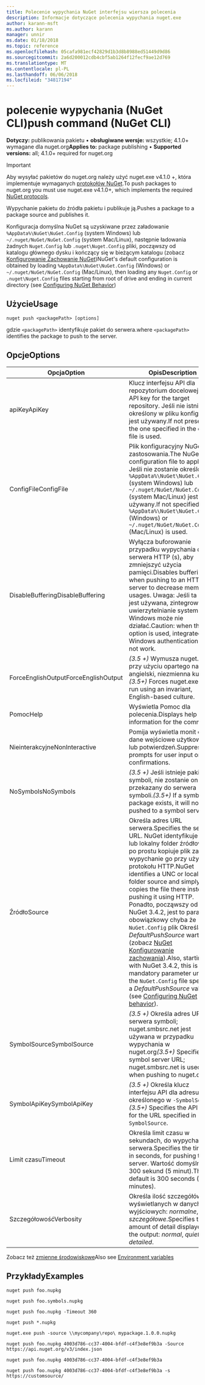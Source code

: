 ```yaml
---
title: Polecenie wypychania NuGet interfejsu wiersza polecenia
description: Informacje dotyczące polecenia wypychania nuget.exe
author: karann-msft
ms.author: karann
manager: unnir
ms.date: 01/18/2018
ms.topic: reference
ms.openlocfilehash: 05cafa981ecf42829d1b3d8b8988ed51449d9d86
ms.sourcegitcommit: 2a6d200012cdb4cbf5ab1264f12fecf9ae12d769
ms.translationtype: MT
ms.contentlocale: pl-PL
ms.lasthandoff: 06/06/2018
ms.locfileid: "34817194"
---
```

# <a name="push-command-nuget-cli"></a><span data-ttu-id="b0082-103">polecenie wypychania (NuGet CLI)</span><span class="sxs-lookup"><span data-stu-id="b0082-103">push command (NuGet CLI)</span></span>

<span data-ttu-id="b0082-104">**Dotyczy:** publikowania pakietu &bullet; **obsługiwane wersje:** wszystkie; 4.1.0+ wymagane dla nuget.org</span><span class="sxs-lookup"><span data-stu-id="b0082-104">**Applies to:** package publishing &bullet; **Supported versions:** all; 4.1.0+ required for nuget.org</span></span>

> [!Important]
> <span data-ttu-id="b0082-105">Aby wysyłać pakietów do nuget.org należy użyć nuget.exe v4.1.0 +, która implementuje wymaganych [protokołów NuGet](../api/nuget-protocols.md).</span><span class="sxs-lookup"><span data-stu-id="b0082-105">To push packages to nuget.org you must use nuget.exe v4.1.0+, which implements the required [NuGet protocols](../api/nuget-protocols.md).</span></span>

<span data-ttu-id="b0082-106">Wypychanie pakietu do źródła pakietu i publikuje ją.</span><span class="sxs-lookup"><span data-stu-id="b0082-106">Pushes a package to a package source and publishes it.</span></span>

<span data-ttu-id="b0082-107">Konfiguracja domyślna NuGet są uzyskiwane przez załadowanie `%AppData%\NuGet\NuGet.Config` (system Windows) lub `~/.nuget/NuGet/NuGet.Config` (system Mac/Linux), następnie ładowania żadnych `Nuget.Config` lub `.nuget\Nuget.Config` pliki, począwszy od katalogu głównego dysku i kończący się w bieżącym katalogu (zobacz [Konfigurowanie Zachowanie NuGet](../consume-packages/configuring-nuget-behavior.md))</span><span class="sxs-lookup"><span data-stu-id="b0082-107">NuGet's default configuration is obtained by loading `%AppData%\NuGet\NuGet.Config` (Windows) or `~/.nuget/NuGet/NuGet.Config` (Mac/Linux), then loading any `Nuget.Config` or `.nuget\Nuget.Config` files starting from root of drive and ending in current directory (see [Configuring NuGet Behavior](../consume-packages/configuring-nuget-behavior.md))</span></span>

## <a name="usage"></a><span data-ttu-id="b0082-108">Użycie</span><span class="sxs-lookup"><span data-stu-id="b0082-108">Usage</span></span>

```cli
nuget push <packagePath> [options]
```

<span data-ttu-id="b0082-109">gdzie `<packagePath>` identyfikuje pakiet do serwera.</span><span class="sxs-lookup"><span data-stu-id="b0082-109">where `<packagePath>` identifies the package to push to the server.</span></span>

## <a name="options"></a><span data-ttu-id="b0082-110">Opcje</span><span class="sxs-lookup"><span data-stu-id="b0082-110">Options</span></span>

| <span data-ttu-id="b0082-111">Opcja</span><span class="sxs-lookup"><span data-stu-id="b0082-111">Option</span></span> | <span data-ttu-id="b0082-112">Opis</span><span class="sxs-lookup"><span data-stu-id="b0082-112">Description</span></span> |
| --- | --- |
| <span data-ttu-id="b0082-113">apiKey</span><span class="sxs-lookup"><span data-stu-id="b0082-113">ApiKey</span></span> | <span data-ttu-id="b0082-114">Klucz interfejsu API dla repozytorium docelowej.</span><span class="sxs-lookup"><span data-stu-id="b0082-114">The API key for the target repository.</span></span> <span data-ttu-id="b0082-115">Jeśli nie istnieje określony w pliku konfiguracji jest używany.</span><span class="sxs-lookup"><span data-stu-id="b0082-115">If not present,  the one specified in the config file is used.</span></span> |
| <span data-ttu-id="b0082-116">ConfigFile</span><span class="sxs-lookup"><span data-stu-id="b0082-116">ConfigFile</span></span> | <span data-ttu-id="b0082-117">Plik konfiguracyjny NuGet do zastosowania.</span><span class="sxs-lookup"><span data-stu-id="b0082-117">The NuGet configuration file to apply.</span></span> <span data-ttu-id="b0082-118">Jeśli nie zostanie określony, `%AppData%\NuGet\NuGet.Config` (system Windows) lub `~/.nuget/NuGet/NuGet.Config` (system Mac/Linux) jest używany.</span><span class="sxs-lookup"><span data-stu-id="b0082-118">If not specified, `%AppData%\NuGet\NuGet.Config` (Windows) or `~/.nuget/NuGet/NuGet.Config` (Mac/Linux) is used.</span></span>|
| <span data-ttu-id="b0082-119">DisableBuffering</span><span class="sxs-lookup"><span data-stu-id="b0082-119">DisableBuffering</span></span> | <span data-ttu-id="b0082-120">Wyłącza buforowanie przypadku wypychania do serwera HTTP (s), aby zmniejszyć użycia pamięci.</span><span class="sxs-lookup"><span data-stu-id="b0082-120">Disables buffering when pushing to an HTTP(s) server to decrease memory usages.</span></span> <span data-ttu-id="b0082-121">Uwaga: Jeśli ta opcja jest używana, zintegrowane uwierzytelnianie systemu Windows może nie działać.</span><span class="sxs-lookup"><span data-stu-id="b0082-121">Caution: when this option is used, integrated Windows authentication might not work.</span></span> |
| <span data-ttu-id="b0082-122">ForceEnglishOutput</span><span class="sxs-lookup"><span data-stu-id="b0082-122">ForceEnglishOutput</span></span> | <span data-ttu-id="b0082-123">*(3.5 +)* Wymusza nuget.exe przy użyciu opartego na język angielski, niezmienna kultura.</span><span class="sxs-lookup"><span data-stu-id="b0082-123">*(3.5+)* Forces nuget.exe to run using an invariant, English-based culture.</span></span> |
| <span data-ttu-id="b0082-124">Pomoc</span><span class="sxs-lookup"><span data-stu-id="b0082-124">Help</span></span> | <span data-ttu-id="b0082-125">Wyświetla Pomoc dla polecenia.</span><span class="sxs-lookup"><span data-stu-id="b0082-125">Displays help information for the command.</span></span> |
| <span data-ttu-id="b0082-126">Nieinterakcyjne</span><span class="sxs-lookup"><span data-stu-id="b0082-126">NonInteractive</span></span> | <span data-ttu-id="b0082-127">Pomija wyświetla monit o dane wejściowe użytkownika lub potwierdzeń.</span><span class="sxs-lookup"><span data-stu-id="b0082-127">Suppresses prompts for user input or confirmations.</span></span> |
| <span data-ttu-id="b0082-128">NoSymbols</span><span class="sxs-lookup"><span data-stu-id="b0082-128">NoSymbols</span></span> | <span data-ttu-id="b0082-129">*(3.5 +)*  Jeśli istnieje pakietu symboli, nie zostanie on przekazany do serwera symboli.</span><span class="sxs-lookup"><span data-stu-id="b0082-129">*(3.5+)* If a symbols package exists, it will not be pushed to a symbol server.</span></span> |
| <span data-ttu-id="b0082-130">Źródło</span><span class="sxs-lookup"><span data-stu-id="b0082-130">Source</span></span> | <span data-ttu-id="b0082-131">Określa adres URL serwera.</span><span class="sxs-lookup"><span data-stu-id="b0082-131">Specifies the server URL.</span></span> <span data-ttu-id="b0082-132">NuGet identyfikuje UNC lub lokalny folder źródłowy i po prostu kopiuje plik zamiast wypychanie go przy użyciu protokołu HTTP.</span><span class="sxs-lookup"><span data-stu-id="b0082-132">NuGet identifies a UNC or local folder source and simply copies the file there instead of pushing it using HTTP.</span></span>  <span data-ttu-id="b0082-133">Ponadto, począwszy od NuGet 3.4.2, jest to parametr obowiązkowy chyba że `NuGet.Config` plik Określa *DefaultPushSource* wartość (zobacz [NuGet Konfigurowanie zachowania](../consume-packages/configuring-nuget-behavior.md)).</span><span class="sxs-lookup"><span data-stu-id="b0082-133">Also, starting with NuGet 3.4.2, this is a mandatory parameter unless the `NuGet.Config` file specifies a *DefaultPushSource* value (see [Configuring NuGet behavior](../consume-packages/configuring-nuget-behavior.md)).</span></span> |
| <span data-ttu-id="b0082-134">SymbolSource</span><span class="sxs-lookup"><span data-stu-id="b0082-134">SymbolSource</span></span> | <span data-ttu-id="b0082-135">*(3.5 +)*  Określa adres URL serwera symboli; nuget.smbsrc.net jest używana w przypadku wypychania w nuget.org</span><span class="sxs-lookup"><span data-stu-id="b0082-135">*(3.5+)* Specifies the symbol server URL; nuget.smbsrc.net is used when pushing to nuget.org</span></span> |
| <span data-ttu-id="b0082-136">SymbolApiKey</span><span class="sxs-lookup"><span data-stu-id="b0082-136">SymbolApiKey</span></span> | <span data-ttu-id="b0082-137">*(3.5 +)*  Określa klucz interfejsu API dla adresu URL określonego w `-SymbolSource`.</span><span class="sxs-lookup"><span data-stu-id="b0082-137">*(3.5+)* Specifies the API key for the URL specified in `-SymbolSource`.</span></span> |
| <span data-ttu-id="b0082-138">Limit czasu</span><span class="sxs-lookup"><span data-stu-id="b0082-138">Timeout</span></span> | <span data-ttu-id="b0082-139">Określa limit czasu w sekundach, do wypychania do serwera.</span><span class="sxs-lookup"><span data-stu-id="b0082-139">Specifies the timeout, in seconds, for pushing to a server.</span></span> <span data-ttu-id="b0082-140">Wartość domyślna to 300 sekund (5 minut).</span><span class="sxs-lookup"><span data-stu-id="b0082-140">The default is 300 seconds (5 minutes).</span></span> |
| <span data-ttu-id="b0082-141">Szczegółowość</span><span class="sxs-lookup"><span data-stu-id="b0082-141">Verbosity</span></span> | <span data-ttu-id="b0082-142">Określa ilość szczegółów wyświetlanych w danych wyjściowych: *normalne*, *quiet*, *szczegółowe*.</span><span class="sxs-lookup"><span data-stu-id="b0082-142">Specifies the amount of detail displayed in the output: *normal*, *quiet*, *detailed*.</span></span> |

<span data-ttu-id="b0082-143">Zobacz też [zmienne środowiskowe](cli-ref-environment-variables.md)</span><span class="sxs-lookup"><span data-stu-id="b0082-143">Also see [Environment variables](cli-ref-environment-variables.md)</span></span>

## <a name="examples"></a><span data-ttu-id="b0082-144">Przykłady</span><span class="sxs-lookup"><span data-stu-id="b0082-144">Examples</span></span>

```cli
nuget push foo.nupkg

nuget push foo.symbols.nupkg

nuget push foo.nupkg -Timeout 360

nuget push *.nupkg

nuget.exe push -source \\mycompany\repo\ mypackage.1.0.0.nupkg

nuget push foo.nupkg 4003d786-cc37-4004-bfdf-c4f3e8ef9b3a -Source https://api.nuget.org/v3/index.json

nuget push foo.nupkg 4003d786-cc37-4004-bfdf-c4f3e8ef9b3a

nuget push foo.nupkg 4003d786-cc37-4004-bfdf-c4f3e8ef9b3a -s https://customsource/
```
